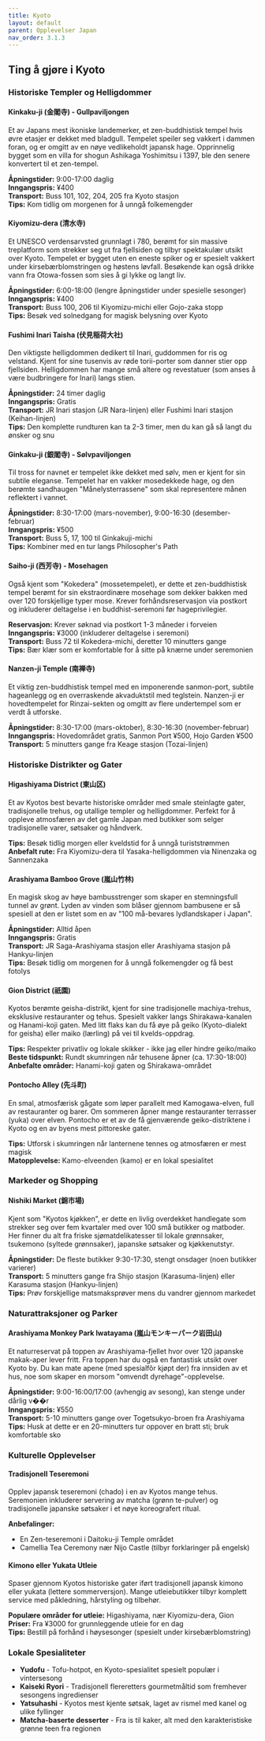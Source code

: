 ```yaml
---
title: Kyoto
layout: default
parent: Opplevelser Japan 
nav_order: 3.1.3
---
```


## Ting å gjøre i Kyoto

### Historiske Templer og Helligdommer

#### Kinkaku-ji (金閣寺) - Gullpaviljongen
Et av Japans mest ikoniske landemerker, et zen-buddhistisk tempel hvis øvre etasjer er dekket med bladgull. Tempelet speiler seg vakkert i dammen foran, og er omgitt av en nøye vedlikeholdt japansk hage. Opprinnelig bygget som en villa for shogun Ashikaga Yoshimitsu i 1397, ble den senere konvertert til et zen-tempel.

**Åpningstider:** 9:00-17:00 daglig  
**Inngangspris:** ¥400  
**Transport:** Buss 101, 102, 204, 205 fra Kyoto stasjon  
**Tips:** Kom tidlig om morgenen for å unngå folkemengder

#### Kiyomizu-dera (清水寺)
Et UNESCO verdensarvsted grunnlagt i 780, berømt for sin massive treplatform som strekker seg ut fra fjellsiden og tilbyr spektakulær utsikt over Kyoto. Tempelet er bygget uten en eneste spiker og er spesielt vakkert under kirsebærblomstringen og høstens løvfall. Besøkende kan også drikke vann fra Otowa-fossen som sies å gi lykke og langt liv.

**Åpningstider:** 6:00-18:00 (lengre åpningstider under spesielle sesonger)  
**Inngangspris:** ¥400  
**Transport:** Buss 100, 206 til Kiyomizu-michi eller Gojo-zaka stopp  
**Tips:** Besøk ved solnedgang for magisk belysning over Kyoto

#### Fushimi Inari Taisha (伏見稲荷大社)
Den viktigste helligdommen dedikert til Inari, guddommen for ris og velstand. Kjent for sine tusenvis av røde torii-porter som danner stier opp fjellsiden. Helligdommen har mange små altere og revestatuer (som anses å være budbringere for Inari) langs stien.

**Åpningstider:** 24 timer daglig  
**Inngangspris:** Gratis  
**Transport:** JR Inari stasjon (JR Nara-linjen) eller Fushimi Inari stasjon (Keihan-linjen)  
**Tips:** Den komplette rundturen kan ta 2-3 timer, men du kan gå så langt du ønsker og snu

#### Ginkaku-ji (銀閣寺) - Sølvpaviljongen
Til tross for navnet er tempelet ikke dekket med sølv, men er kjent for sin subtile eleganse. Tempelet har en vakker mosedekkede hage, og den berømte sandhaugen "Månelysterrassene" som skal representere månen reflektert i vannet.

**Åpningstider:** 8:30-17:00 (mars-november), 9:00-16:30 (desember-februar)  
**Inngangspris:** ¥500  
**Transport:** Buss 5, 17, 100 til Ginkakuji-michi  
**Tips:** Kombiner med en tur langs Philosopher's Path

#### Saiho-ji (西芳寺) - Mosehagen
Også kjent som "Kokedera" (mossetempelet), er dette et zen-buddhistisk tempel berømt for sin ekstraordinære mosehage som dekker bakken med over 120 forskjellige typer mose. Krever forhåndsreservasjon via postkort og inkluderer deltagelse i en buddhist-seremoni før hageprivilegier.

**Reservasjon:** Krever søknad via postkort 1-3 måneder i forveien  
**Inngangspris:** ¥3000 (inkluderer deltagelse i seremoni)  
**Transport:** Buss 72 til Kokedera-michi, deretter 10 minutters gange  
**Tips:** Bær klær som er komfortable for å sitte på knærne under seremonien

#### Nanzen-ji Temple (南禅寺)
Et viktig zen-buddhistisk tempel med en imponerende sanmon-port, subtile hageanlegg og en overraskende akvaduktstil med teglstein. Nanzen-ji er hovedtempelet for Rinzai-sekten og omgitt av flere undertempel som er verdt å utforske.

**Åpningstider:** 8:30-17:00 (mars-oktober), 8:30-16:30 (november-februar)  
**Inngangspris:** Hovedområdet gratis, Sanmon Port ¥500, Hojo Garden ¥500  
**Transport:** 5 minutters gange fra Keage stasjon (Tozai-linjen)

### Historiske Distrikter og Gater

#### Higashiyama District (東山区)
Et av Kyotos best bevarte historiske områder med smale steinlagte gater, tradisjonelle trehus, og utallige templer og helligdommer. Perfekt for å oppleve atmosfæren av det gamle Japan med butikker som selger tradisjonelle varer, søtsaker og håndverk.

**Tips:** Besøk tidlig morgen eller kveldstid for å unngå turiststrømmen  
**Anbefalt rute:** Fra Kiyomizu-dera til Yasaka-helligdommen via Ninenzaka og Sannenzaka

#### Arashiyama Bamboo Grove (嵐山竹林)
En magisk skog av høye bambusstrenger som skaper en stemningsfull tunnel av grønt. Lyden av vinden som blåser gjennom bambusene er så spesiell at den er listet som en av "100 må-bevares lydlandskaper i Japan".

**Åpningstider:** Alltid åpen  
**Inngangspris:** Gratis  
**Transport:** JR Saga-Arashiyama stasjon eller Arashiyama stasjon på Hankyu-linjen  
**Tips:** Besøk tidlig om morgenen for å unngå folkemengder og få best fotolys

#### Gion District (祇園)
Kyotos berømte geisha-distrikt, kjent for sine tradisjonelle machiya-trehus, eksklusive restauranter og tehus. Spesielt vakker langs Shirakawa-kanalen og Hanami-koji gaten. Med litt flaks kan du få øye på geiko (Kyoto-dialekt for geisha) eller maiko (lærling) på vei til kvelds-oppdrag.

**Tips:** Respekter privatliv og lokale skikker - ikke jag eller hindre geiko/maiko  
**Beste tidspunkt:** Rundt skumringen når tehusene åpner (ca. 17:30-18:00)  
**Anbefalte områder:** Hanami-koji gaten og Shirakawa-området

#### Pontocho Alley (先斗町)
En smal, atmosfærisk gågate som løper parallelt med Kamogawa-elven, full av restauranter og barer. Om sommeren åpner mange restauranter terrasser (yuka) over elven. Pontocho er et av de få gjenværende geiko-distriktene i Kyoto og en av byens mest pittoreske gater.

**Tips:** Utforsk i skumringen når lanternene tennes og atmosfæren er mest magisk  
**Matopplevelse:** Kamo-elveenden (kamo) er en lokal spesialitet

### Markeder og Shopping

#### Nishiki Market (錦市場)
Kjent som "Kyotos kjøkken", er dette en livlig overdekket handlegate som strekker seg over fem kvartaler med over 100 små butikker og matboder. Her finner du alt fra friske sjømatdelikatesser til lokale grønnsaker, tsukemono (syltede grønnsaker), japanske søtsaker og kjøkkenutstyr.

**Åpningstider:** De fleste butikker 9:30-17:30, stengt onsdager (noen butikker varierer)  
**Transport:** 5 minutters gange fra Shijo stasjon (Karasuma-linjen) eller Karasuma stasjon (Hankyu-linjen)  
**Tips:** Prøv forskjellige matsmaksprøver mens du vandrer gjennom markedet

### Naturattraksjoner og Parker

#### Arashiyama Monkey Park Iwatayama (嵐山モンキーパーク岩田山)
Et naturreservat på toppen av Arashiyama-fjellet hvor over 120 japanske makak-aper lever fritt. Fra toppen har du også en fantastisk utsikt over Kyoto by. Du kan mate apene (med spesialfôr kjøpt der) fra innsiden av et hus, noe som skaper en morsom "omvendt dyrehage"-opplevelse.

**Åpningstider:** 9:00-16:00/17:00 (avhengig av sesong), kan stenge under dårlig v��r  
**Inngangspris:** ¥550  
**Transport:** 5-10 minutters gange over Togetsukyo-broen fra Arashiyama  
**Tips:** Husk at dette er en 20-minutters tur oppover en bratt sti; bruk komfortable sko

### Kulturelle Opplevelser

#### Tradisjonell Teseremoni
Opplev japansk teseremoni (chado) i en av Kyotos mange tehus. Seremonien inkluderer servering av matcha (grønn te-pulver) og tradisjonelle japanske søtsaker i et nøye koreografert ritual.

**Anbefalinger:**  
- En Zen-teseremoni i Daitoku-ji Temple området
- Camellia Tea Ceremony nær Nijo Castle (tilbyr forklaringer på engelsk)

#### Kimono eller Yukata Utleie
Spaser gjennom Kyotos historiske gater iført tradisjonell japansk kimono eller yukata (lettere sommerversjon). Mange utleiebutikker tilbyr komplett service med påkledning, hårstyling og tilbehør.

**Populære områder for utleie:** Higashiyama, nær Kiyomizu-dera, Gion  
**Priser:** Fra ¥3000 for grunnleggende utleie for en dag  
**Tips:** Bestill på forhånd i høysesonger (spesielt under kirsebærblomstring)

### Lokale Spesialiteter

- **Yudofu** - Tofu-hotpot, en Kyoto-spesialitet spesielt populær i vintersesong
- **Kaiseki Ryori** - Tradisjonell flereretters gourmetmåltid som fremhever sesongens ingredienser
- **Yatsuhashi** - Kyotos mest kjente søtsak, laget av rismel med kanel og ulike fyllinger
- **Matcha-baserte desserter** - Fra is til kaker, alt med den karakteristiske grønne teen fra regionen
